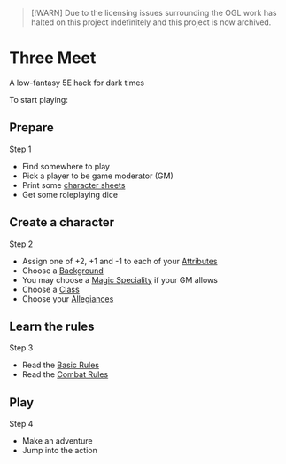 > [!WARN] Due to the licensing issues surrounding the OGL work has halted on this project indefinitely and this project is now archived.

# Three Meet

A low-fantasy 5E hack for dark times

To start playing:

<section class="summaries">

<section class="summary">

## Prepare

Step 1

  + Find somewhere to play
  + Pick a player to be game moderator (GM)
  + Print some [character sheets](https://github.com/grislyeye/three-meet-char-sheet/releases/download/v0.5.0/three-meet-char-sheet-0.5.0.pdf)
  + Get some roleplaying dice

</section>

<section class="summary">

## Create a character

Step 2

  + Assign one of +2, +1 and -1 to each of your [Attributes](./pages/characters/attributes.md)
  + Choose a [Background](./pages/backgrounds/index.md)
  + You may choose a [Magic Speciality](./pages/backgrounds/magic.md) if your GM allows
  + Choose a [Class](./pages/classes/index.md)
  + Choose your [Allegiances](./pages/characters/allegiances.md)

</section>

<section class="summary">

## Learn the rules

Step 3

  + Read the [Basic Rules](./pages/rules/rolling.md)
  + Read the [Combat Rules](./pages/combat/order.md)

</section>

<section class="summary">

## Play

Step 4

  + Make an adventure
  + Jump into the action

</section>

</section>

